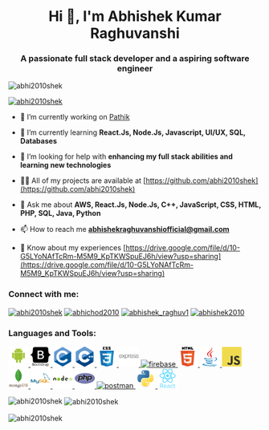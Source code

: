 <h1 align="center">Hi 👋, I'm Abhishek Kumar Raghuvanshi</h1>
<h3 align="center">A passionate full stack developer and a aspiring software engineer</h3>

<p align="left"> <img src="https://komarev.com/ghpvc/?username=abhi2010shek&label=Profile%20views&color=0e75b6&style=flat" alt="abhi2010shek" /> </p>

<p align="left"> <a href="https://github.com/ryo-ma/github-profile-trophy"><img src="https://github-profile-trophy.vercel.app/?username=abhi2010shek" alt="abhi2010shek" /></a> </p>

- 🔭 I’m currently working on [Pathik](https://github.com/abhi2010shek/Pathik)

- 🌱 I’m currently learning **React.Js, Node.Js, Javascript, UI/UX, SQL, Databases**

- 🤝 I’m looking for help with **enhancing my full stack abilities and learning new technologies**

- 👨‍💻 All of my projects are available at [https://github.com/abhi2010shek](https://github.com/abhi2010shek)

- 💬 Ask me about **AWS, React.Js, Node.Js, C++, JavaScript, CSS, HTML, PHP, SQL, Java, Python**

- 📫 How to reach me **abhishekraghuvanshiofficial@gmail.com**

- 📄 Know about my experiences [https://drive.google.com/file/d/10-G5LYoNAfTcRm-M5M9_KpTKWSpuEJ6h/view?usp=sharing](https://drive.google.com/file/d/10-G5LYoNAfTcRm-M5M9_KpTKWSpuEJ6h/view?usp=sharing)

<h3 align="left">Connect with me:</h3>
<p align="left">
<a href="https://linkedin.com/in/abhi2010shek" target="blank"><img align="center" src="https://raw.githubusercontent.com/rahuldkjain/github-profile-readme-generator/master/src/images/icons/Social/linked-in-alt.svg" alt="abhi2010shek" height="30" width="40" /></a>
<a href="https://www.codechef.com/users/abhichod2010" target="blank"><img align="center" src="https://cdn.jsdelivr.net/npm/simple-icons@3.1.0/icons/codechef.svg" alt="abhichod2010" height="30" width="40" /></a>
<a href="https://www.hackerrank.com/abhishek_raghuv1" target="blank"><img align="center" src="https://raw.githubusercontent.com/rahuldkjain/github-profile-readme-generator/master/src/images/icons/Social/hackerrank.svg" alt="abhishek_raghuv1" height="30" width="40" /></a>
<a href="https://www.leetcode.com/abhishek2010" target="blank"><img align="center" src="https://raw.githubusercontent.com/rahuldkjain/github-profile-readme-generator/master/src/images/icons/Social/leet-code.svg" alt="abhishek2010" height="30" width="40" /></a>
</p>

<h3 align="left">Languages and Tools:</h3>
<p align="left"> <a href="https://developer.android.com" target="_blank" rel="noreferrer"> <img src="https://raw.githubusercontent.com/devicons/devicon/master/icons/android/android-original-wordmark.svg" alt="android" width="40" height="40"/> </a> <a href="https://getbootstrap.com" target="_blank" rel="noreferrer"> <img src="https://raw.githubusercontent.com/devicons/devicon/master/icons/bootstrap/bootstrap-plain-wordmark.svg" alt="bootstrap" width="40" height="40"/> </a> <a href="https://www.cprogramming.com/" target="_blank" rel="noreferrer"> <img src="https://raw.githubusercontent.com/devicons/devicon/master/icons/c/c-original.svg" alt="c" width="40" height="40"/> </a> <a href="https://www.w3schools.com/cpp/" target="_blank" rel="noreferrer"> <img src="https://raw.githubusercontent.com/devicons/devicon/master/icons/cplusplus/cplusplus-original.svg" alt="cplusplus" width="40" height="40"/> </a> <a href="https://www.w3schools.com/css/" target="_blank" rel="noreferrer"> <img src="https://raw.githubusercontent.com/devicons/devicon/master/icons/css3/css3-original-wordmark.svg" alt="css3" width="40" height="40"/> </a> <a href="https://expressjs.com" target="_blank" rel="noreferrer"> <img src="https://raw.githubusercontent.com/devicons/devicon/master/icons/express/express-original-wordmark.svg" alt="express" width="40" height="40"/> </a> <a href="https://firebase.google.com/" target="_blank" rel="noreferrer"> <img src="https://www.vectorlogo.zone/logos/firebase/firebase-icon.svg" alt="firebase" width="40" height="40"/> </a> <a href="https://www.w3.org/html/" target="_blank" rel="noreferrer"> <img src="https://raw.githubusercontent.com/devicons/devicon/master/icons/html5/html5-original-wordmark.svg" alt="html5" width="40" height="40"/> </a> <a href="https://www.java.com" target="_blank" rel="noreferrer"> <img src="https://raw.githubusercontent.com/devicons/devicon/master/icons/java/java-original.svg" alt="java" width="40" height="40"/> </a> <a href="https://developer.mozilla.org/en-US/docs/Web/JavaScript" target="_blank" rel="noreferrer"> <img src="https://raw.githubusercontent.com/devicons/devicon/master/icons/javascript/javascript-original.svg" alt="javascript" width="40" height="40"/> </a> <a href="https://www.mongodb.com/" target="_blank" rel="noreferrer"> <img src="https://raw.githubusercontent.com/devicons/devicon/master/icons/mongodb/mongodb-original-wordmark.svg" alt="mongodb" width="40" height="40"/> </a> <a href="https://www.mysql.com/" target="_blank" rel="noreferrer"> <img src="https://raw.githubusercontent.com/devicons/devicon/master/icons/mysql/mysql-original-wordmark.svg" alt="mysql" width="40" height="40"/> </a> <a href="https://nodejs.org" target="_blank" rel="noreferrer"> <img src="https://raw.githubusercontent.com/devicons/devicon/master/icons/nodejs/nodejs-original-wordmark.svg" alt="nodejs" width="40" height="40"/> </a> <a href="https://www.php.net" target="_blank" rel="noreferrer"> <img src="https://raw.githubusercontent.com/devicons/devicon/master/icons/php/php-original.svg" alt="php" width="40" height="40"/> </a> <a href="https://postman.com" target="_blank" rel="noreferrer"> <img src="https://www.vectorlogo.zone/logos/getpostman/getpostman-icon.svg" alt="postman" width="40" height="40"/> </a> <a href="https://www.python.org" target="_blank" rel="noreferrer"> <img src="https://raw.githubusercontent.com/devicons/devicon/master/icons/python/python-original.svg" alt="python" width="40" height="40"/> </a> <a href="https://reactjs.org/" target="_blank" rel="noreferrer"> <img src="https://raw.githubusercontent.com/devicons/devicon/master/icons/react/react-original-wordmark.svg" alt="react" width="40" height="40"/> </a> </p>

<p><img align="left" src="https://github-readme-stats.vercel.app/api/top-langs?username=abhi2010shek&show_icons=true&locale=en&layout=compact" alt="abhi2010shek" /></p>

<p>&nbsp;<img align="center" src="https://github-readme-stats.vercel.app/api?username=abhi2010shek&show_icons=true&locale=en" alt="abhi2010shek" /></p>

<p><img align="center" src="https://github-readme-streak-stats.herokuapp.com/?user=abhi2010shek&" alt="abhi2010shek" /></p>

